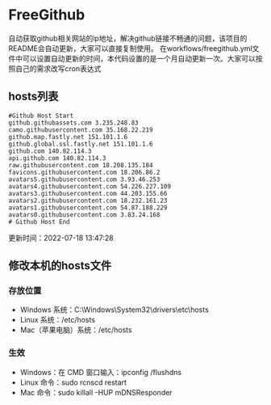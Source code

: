 # FreeGithub
自动获取github相关网站的ip地址，解决github链接不畅通的问题，该项目的README会自动更新，大家可以直接复制使用。
在workflows/freegithub.yml文件中可以设置自动更新的时间，本代码设置的是一个月自动更新一次。大家可以按照自己的需求改写cron表达式

## hosts列表
```base
#Github Host Start
github.githubassets.com 3.235.248.83
camo.githubusercontent.com 35.168.22.219
github.map.fastly.net 151.101.1.6
github.global.ssl.fastly.net 151.101.1.6
github.com 140.82.114.3
api.github.com 140.82.114.3
raw.githubusercontent.com 18.208.135.184
favicons.githubusercontent.com 18.206.86.2
avatars5.githubusercontent.com 3.93.46.253
avatars4.githubusercontent.com 54.226.227.109
avatars3.githubusercontent.com 44.203.155.66
avatars2.githubusercontent.com 18.232.161.23
avatars1.githubusercontent.com 54.87.188.229
avatars0.githubusercontent.com 3.83.24.168
# Github Host End
```

更新时间：2022-07-18 13:47:28

## 修改本机的hosts文件
### 存放位置
* Windows 系统：C:\Windows\System32\drivers\etc\hosts
* Linux 系统：/etc/hosts
* Mac（苹果电脑）系统：/etc/hosts

### 生效
* Windows：在 CMD 窗口输入：ipconfig /flushdns
* Linux 命令：sudo rcnscd restart
* Mac 命令：sudo killall -HUP mDNSResponder